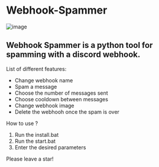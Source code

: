 # Webhook-Spammer
![image](https://github.com/Nyxoy201/Webhook-Spammer/assets/137317152/933f32e3-1fe7-4f8f-bf4e-0d6f9a3ad68c)


## Webhook Spammer is a python tool for spamming with a discord webhook.

List of different features:
- Change webhook name
- Spam a message
- Choose the number of messages sent
- Choose cooldown between messages
- Change webhook image
- Delete the webhooh once the spam is over

How to use ?
1. Run the install.bat
2. Run the start.bat
3. Enter the desired parameters

Please leave a star!
